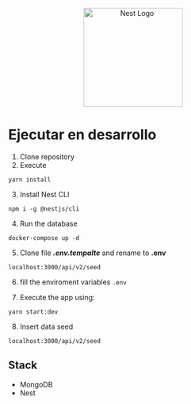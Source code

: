 <p align="center">
  <a href="http://nestjs.com/" target="blank"><img src="https://nestjs.com/img/logo-small.svg" width="200" alt="Nest Logo" /></a>
</p>


# Ejecutar en desarrollo

1. Clone repository
2. Execute
```
yarn install
```
3. Install Nest CLI 

```
npm i -g @nestjs/cli
```

4. Run the database
```
docker-compose up -d
```

5. Clone file ___.env.tempalte___ and rename to __.env__
```
localhost:3000/api/v2/seed
```

6. fill the enviroment variables ```.env```

7. Execute the app using:
```
yarn start:dev
```

8. Insert data seed
```
localhost:3000/api/v2/seed
```

## Stack
* MongoDB
* Nest


